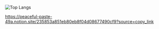 ![Top Langs](https://github-readme-stats-sigma-five.vercel.app/api/top-langs/?username=spghljh&layout=default&card_width=720&custom_title= )

https://peaceful-paste-49a.notion.site/235853a851eb80eb8f04d08677490cf9?source=copy_link


